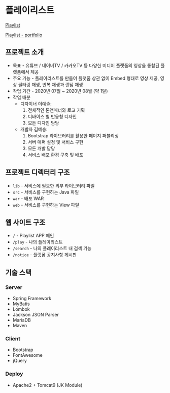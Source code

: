 # 플레이리스트

[Playlist](https://playlist.webius.net)

[Playlist - portfolio](git/%ED%8F%AC%ED%8A%B8%ED%8F%B4%EB%A6%AC%EC%98%A4_%ED%94%8C%EB%A0%88%EC%9D%B4%EB%A6%AC%EC%8A%A4%ED%8A%B8.pdf)

## 프로젝트 소개
* 목표 - 유튜브 / 네이버TV / 카카오TV 등 다양한 미디어 플랫폼의 영상을 통합된 플랫폼에서 제공
* 주요 기능 - 플레이리스트를 만들어 플랫폼 상관 없이 Embed 형태로 영상 제공, 영상 필터링 재생, 반복 재생과 랜덤 재생
* 작업 기간 - 2020년 07월 ~ 2020년 08월 (약 1달)
* 작업 배분
	- 디자이너 이예슬:
		1) 전체적인 톤앤매너와 로고 기획
		2) 디바이스 별 반응형 디자인
		3) 모든 디자인 담당
	- 개발자 김예승:
		1) Bootstrap 라이브러리를 활용한 페이지 퍼블리싱
		2) 서버 매퍼 설정 및 서비스 구현
		3) 모든 개발 담당
		4) 서비스 배포 환경 구축 및 배포

## 프로젝트 디렉터리 구조
* `lib` - 서비스에 필요한 외부 라이브러리 파일
* `src` - 서비스를 구현하는 Java 파일
* `war` - 배포 WAR
* `web` - 서비스를 구현하는 View 파일

## 웹 사이트 구조
* `/` - Playlist APP 메인
* `/play` - 나의 플레이리스트
* `/search` - 나의 플레이리스트 내 검색 기능
* `/notice` - 플랫폼 공지사항 게시판

## 기술 스택

### Server
* Spring Framework
* MyBatis
* Lombok
* Jackson JSON Parser
* MariaDB
* Maven

### Client
* Bootstrap
* FontAwesome
* jQuery

### Deploy
* Apache2 + Tomcat9 (JK Module)

